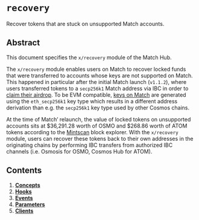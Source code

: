 # `recovery`

Recover tokens that are stuck on unsupported Match accounts.

## Abstract

This document specifies the  `x/recovery` module of the Match Hub.

The `x/recovery` module enables users on Match to recover locked funds
that were transferred to accounts whose keys are not supported on Match.
This happened in particular after the initial Match launch (`v1.1.2`),
where users transferred tokens to a `secp256k1` Match address via IBC
in order to [claim their airdrop](./../modules/claims/concepts).
To be EVM compatible,
[keys on Match](./../concepts/accounts#match-accounts) are generated
using the `eth_secp256k1` key type which results in a different address derivation
than e.g. the `secp256k1` key type used by other Cosmos chains.

At the time of Match’ relaunch,
the value of locked tokens on unsupported accounts sits at $36,291.28 worth of OSMO and $268.86 worth of ATOM tokens
according to the [Mintscan](https://www.mintscan.io/match/assets) block explorer.
With the `x/recovery` module, users can recover these tokens back to their own addresses
in the originating chains by performing IBC transfers from authorized IBC channels
(i.e. Osmosis for OSMO, Cosmos Hub for ATOM).

## Contents

1. **[Concepts](01_concepts.md)**
2. **[Hooks](02_hooks.md)**
3. **[Events](03_events.md)**
4. **[Parameters](04_parameters.md)**
5. **[Clients](05_clients.md)**
